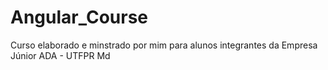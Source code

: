# Angular_Course
Curso elaborado e minstrado por mim para alunos integrantes da Empresa Júnior ADA - UTFPR Md
